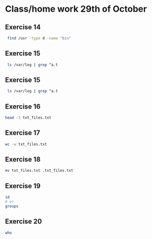 # Class/home work 29th of October

## Exercise 14

``` bash
 find /usr -type d -name "bin"
```

## Exercise 15

``` bash
 ls /var/log | grep ^a.t
```

## Exercise 15

``` bash
 ls /var/log | grep ^a.t
```

## Exercise 16

```bash
head -3 txt_files.txt
```

## Exercise 17

```bash
wc -w txt_files.txt
```

## Exercise 18

```bash
mv txt_files.txt .txt_files.txt
```

## Exercise 19

```bash
id
# or
groups
```

## Exercise 20

```bash
who
```
